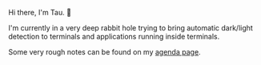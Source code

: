 Hi there, I'm Tau. 👋

I'm currently in a very deep rabbit hole trying
to bring automatic dark/light detection to
terminals and applications running inside terminals.

Some very rough notes can be found on my
[agenda page](https://wiki.tau.garden/terminal-dark-light-agenda/).
